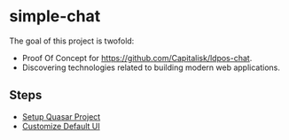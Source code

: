 # simple-chat

The goal of this project is twofold:

* Proof Of Concept for <https://github.com/Capitalisk/ldpos-chat>.
* Discovering technologies related to building modern web applications.

## Steps

* [Setup Quasar Project](doc/step01.md)
* [Customize Default UI](doc/step02.md)
